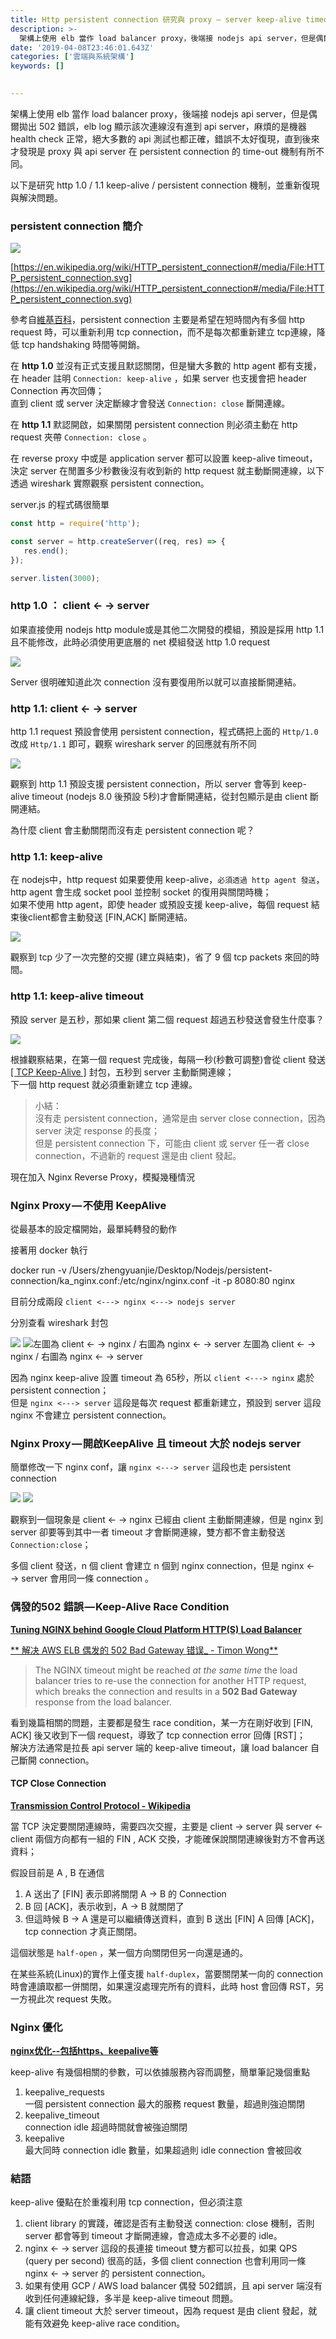 ```yaml
---
title: Http persistent connection 研究與 proxy — server keep-alive timeout 不一致的 502 錯誤
description: >-
  架構上使用 elb 當作 load balancer proxy，後端接 nodejs api server，但是偶爾拋出 502 錯誤，後來發現是 proxy 與 server 間 keep-alive 差異所造成
date: '2019-04-08T23:46:01.643Z'
categories: ['雲端與系統架構']
keywords: []

  
---
```


架構上使用 elb 當作 load balancer proxy，後端接 nodejs api server，但是偶爾拋出 502 錯誤，elb log 顯示該次連線沒有進到 api server，麻煩的是機器 health check 正常，絕大多數的 api 測試也都正確，錯誤不太好復現，直到後來才發現是 proxy 與 api server 在 persistent connection 的 time-out 機制有所不同。

以下是研究 http 1.0 / 1.1 keep-alive / persistent connection 機制，並重新復現與解決問題。

### persistent connection 簡介

![](/post/img/1__TCGmEtiKtghxQ6yG28J2Sg.png)

[https://en.wikipedia.org/wiki/HTTP_persistent_connection#/media/File:HTTP_persistent_connection.svg](https://en.wikipedia.org/wiki/HTTP_persistent_connection#/media/File:HTTP_persistent_connection.svg)

參考自[維基百科](https://en.wikipedia.org/wiki/HTTP_persistent_connection)，persistent connection 主要是希望在短時間內有多個 http request 時，可以重新利用 tcp connection，而不是每次都重新建立 tcp連線，降低 tcp handshaking 時間等開銷。

在 **http 1.0** 並沒有正式支援且默認關閉，但是蠻大多數的 http agent 都有支援，在 header 註明 `Connection: keep-alive` ，如果 server 也支援會把 header Connection 再次回傳；  
直到 client 或 server 決定斷線才會發送 `Connection: close` 斷開連線。

在 **http 1.1** 默認開啟，如果關閉 persistent connection 則必須主動在 http request 夾帶 `Connection: close` 。

在 reverse proxy 中或是 application server 都可以設置 keep-alive timeout，決定 server 在閒置多少秒數後沒有收到新的 http request 就主動斷開連線，以下透過 wireshark 實際觀察 persistent connection。

server.js 的程式碼很簡單
```js
const http = require('http');

const server = http.createServer((req, res) => {  
   res.end();  
});

server.listen(3000);
```

### http 1.0 ： client ← → server

如果直接使用 nodejs http module或是其他二次開發的模組，預設是採用 http 1.1 且不能修改，此時必須使用更底層的 net 模組發送 http 1.0 request

![](/post/img/1____VxpaLipngwfWOh74Ye__CA.jpeg)

Server 很明確知道此次 connection 沒有要復用所以就可以直接斷開連結。

### http 1.1: client ← → server

http 1.1 request 預設會使用 persistent connection，程式碼把上面的 `Http/1.0` 改成 `Http/1.1` 即可，觀察 wireshark server 的回應就有所不同

![](/post/img/1__4g8eFUFSBgKKQZjqSVsBkA.jpeg)

觀察到 http 1.1 預設支援 persistent connection，所以 server 會等到 keep-alive timeout (nodejs 8.0 後預設 5秒)才會斷開連結，從封包顯示是由 client 斷開連結。

為什麼 client 會主動關閉而沒有走 persistent connection 呢？

### http 1.1: keep-alive

在 nodejs中，http request 如果要使用 keep-alive，`必須透過 http agent 發送`，http agent 會生成 socket pool 並控制 socket 的復用與關閉時機；  
如果不使用 http agent，即使 header 或預設支援 keep-alive，每個 request 結束後client都會主動發送 [FIN,ACK] 斷開連結。

![](/post/img/1__HPu__O06NHGGpqpfwTg__pYg.jpeg)

觀察到 tcp 少了一次完整的交握 (建立與結束)，省了 9 個 tcp packets 來回的時間。

### http 1.1: keep-alive timeout

預設 server 是五秒，那如果 client 第二個 request 超過五秒發送會發生什麼事？

![](/post/img/1__FcolIW8__fD4jCIwMu6oWyw.jpeg)

根據觀察結果，在第一個 request 完成後，每隔一秒(秒數可調整)會從 client 發送 [[ TCP Keep-Alive ]](http://www.tldp.org/HOWTO/html_single/TCP-Keepalive-HOWTO/#whatis) 封包，五秒到 server 主動斷開連線；  
下一個 http request 就必須重新建立 tcp 連線。

> 小結：  
> 沒有走 persistent connection，通常是由 server close connection，因為 server 決定 response 的長度；  
> 但是 persistent connection 下，可能由 client 或 server 任一者 close connection，不過新的 request 還是由 client 發起。

現在加入 Nginx Reverse Proxy，模擬幾種情況

### Nginx Proxy — 不使用 KeepAlive

從最基本的設定檔開始，最單純轉發的動作

接著用 docker 執行

docker run -v /Users/zhengyuanjie/Desktop/Nodejs/persistent-connection/ka_nginx.conf:/etc/nginx/nginx.conf -it -p 8080:80  nginx

目前分成兩段 `client <---> nginx <---> nodejs server`

分別查看 wireshark 封包

![](/post/img/1__fcMFyqRZQpyVIH3F2iBIQg.jpeg)
![左圖為 client ← → nginx / 右圖為 nginx ← → server](/post/img/1__F9tpw9gqLudFmq65vjZ6zA.jpeg)
左圖為 client ← → nginx / 右圖為 nginx ← → server

因為 nginx keep-alive 設置 timeout 為 65秒，所以 `client <---> nginx` 處於 persistent connection；  
但是 `nginx <---> server` 這段是每次 request 都重新建立，預設到 server 這段 nginx 不會建立 persistent connection。

### Nginx Proxy — 開啟KeepAlive 且 timeout 大於 nodejs server

簡單修改一下 nginx conf，讓 `nginx <---> server` 這段也走 persistent connection

![](/post/img/1__BAM9__7LQjtNIRDSBLn0SOQ.jpeg)
![](/post/img/1__8pTNIDN7hnuI6uFToEdVZg.jpeg)

觀察到一個現象是 client ← → nginx 已經由 client 主動斷開連線，但是 nginx 到 server 卻要等到其中一者 timeout 才會斷開連線，雙方都不會主動發送 `Connection:close`；

多個 client 發送，n 個 client 會建立 n 個到 nginx connection，但是 nginx ← → server 會用同一條 connection 。

### 偶發的502 錯誤 — Keep-Alive Race Condition

[**Tuning NGINX behind Google Cloud Platform HTTP(S) Load Balancer**](https://blog.percy.io/tuning-nginx-behind-google-cloud-platform-http-s-load-balancer-305982ddb340)

[** 解决 AWS ELB 偶发的 502 Bad Gateway 错误_ - Timon Wong**](http://theo.im/blog/2017/10/14/suspicious-502-error-from-elb/)

> The NGINX timeout might be reached _at the same time_ the load balancer tries to re-use the connection for another HTTP request, which breaks the connection and results in a **502 Bad Gateway** response from the load balancer.

看到幾篇相關的問題，主要都是發生 race condition，某一方在剛好收到 [FIN, ACK] 後又收到下一個 request，導致了 tcp connection error 回傳 [RST]；  
解決方法通常是拉長 api server 端的 keep-alive timeout，讓 load balancer 自己斷開 connection。

#### TCP Close Connection

[**Transmission Control Protocol - Wikipedia** ](https://en.wikipedia.org/wiki/Transmission_Control_Protocol)

當 TCP 決定要關閉連線時，需要四次交握，主要是 client → server 與 server ← client 兩個方向都有一組的 FIN , ACK 交換，才能確保說關閉連線後對方不會再送資料；

假設目前是 A , B 在通信

1.  A 送出了 [FIN] 表示即將關閉 A → B 的 Connection
2.  B 回 [ACK]，表示收到，A → B 就關閉了
3.  但這時候 B → A 還是可以繼續傳送資料，直到 B 送出 [FIN] A 回傳 [ACK]，tcp connection 才真正關閉。

這個狀態是 `half-open`  ，某一個方向關閉但另一向還是通的。

在某些系統(Linux)的實作上僅支援 `half-duplex`，當要關閉某一向的 connection 時會連讀取都一併關閉，如果還沒處理完所有的資料，此時 host 會回傳 RST，另一方視此次 request 失敗。

### Nginx 優化

[**nginx优化--包括https、keepalive等**](https://lanjingling.github.io/2016/06/11/nginx-https-keepalived-youhua/)

keep-alive 有幾個相關的參數，可以依據服務內容而調整，簡單筆記幾個重點

1.  keepalive_requests  
    一個 persistent connection 最大的服務 request 數量，超過則強迫關閉
2.  keepalive_timeout  
    connection idle 超過時間就會被強迫關閉
3.  keepalive  
    最大同時 connection idle 數量，如果超過則 idle connection 會被回收

### 結語

keep-alive 優點在於重複利用 tcp connection，但必須注意

1.  client library 的實踐，確認是否有主動發送 connection: close 機制，否則 server 都會等到 timeout 才斷開連線，會造成太多不必要的 idle。
2.  nginx ← → server 這段的長連接 timeout 雙方都可以拉長，如果 QPS (query per second) 很高的話，多個 client connection 也會利用同一條 nginx ← → server 的 persistent connection。
3.  如果有使用 GCP / AWS load balancer 偶發 502錯誤，且 api server 端沒有收到任何連線紀錄，多半是 keep-alive timeout 問題。
4.  讓 client timeout 大於 server timeout，因為 request 是由 client 發起，就能有效避免 keep-alive race condition。